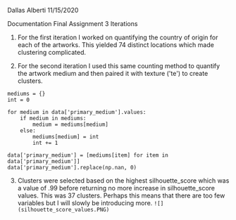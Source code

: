 Dallas Alberti 11/15/2020

Documentation Final Assignment 3 Iterations 

  
1. For the first iteration I worked on quantifying the country of origin for each of the artworks. 
This yielded 74 distinct locations which made clustering complicated. 

2. For the second iteration I used this same counting method to quantify the artwork medium and then paired it with texture ('te') to create clusters. 
```
mediums = {}
int = 0

for medium in data['primary_medium'].values:   
    if medium in mediums:
        medium = mediums[medium]
    else:
        mediums[medium] = int
        int += 1

data['primary_medium'] = [mediums[item] for item in data['primary_medium']]
data['primary_medium'].replace(np.nan, 0)
```
3. Clusters were selected based on the highest silhouette_score which was a value of .99 before returning no more increase in silhouette_score values. This was 37 clusters.  Perhaps this means that there are too few variables but I will slowly be introducing more. 
`![](silhouette_score_values.PNG)`




